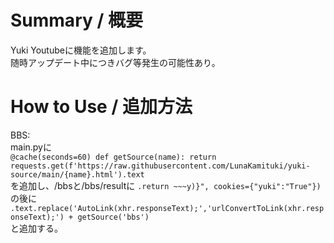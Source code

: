 # Summary / 概要
Yuki Youtubeに機能を追加します。<br>
随時アップデート中につきバグ等発生の可能性あり。


# How to Use / 追加方法
BBS:<br>
    main.pyに<br>
    ```
    @cache(seconds=60)
    def getSource(name):
        return requests.get(f'https://raw.githubusercontent.com/LunaKamituki/yuki-source/main/{name}.html').text
    ```<br>
    を追加し、/bbsと/bbs/resultに
    ```
    .return ~~~y)}", cookies={"yuki":"True"})
    ```<br>
    の後に<br>
    ```
    .text.replace('AutoLink(xhr.responseText);','urlConvertToLink(xhr.responseText);') + getSource('bbs')
    ```<br>
    と追加する。

